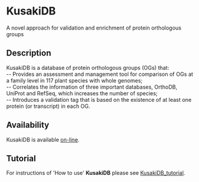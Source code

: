 # KusakiDB

A novel approach for validation and enrichment of protein orthologous groups 

Description
-----------

KusakiDB is a database of protein orthologous groups (OGs) that: </br> 
-- Provides an assessment and management tool for comparison of OGs at a family level in 117 plant species with whole genomes; </br>
-- Correlates the information of three important databases, OrthoDB, UniProt and RefSeq, which increases the number of species; </br>
-- Introduces a validation tag that is based on the existence of at least one protein (or transcript) in each OG.</br>

Availability
------------
KusakiDB is available [on-line](http://pgdbjsnp:8080/app/kusakidb).<br/>

Tutorial
--------
For instructions of 'How to use' **KusakiDB** please see [KusakiDB_tutorial](https://github.com/aghelfi/kusakiDB/blob/master/kusakiDBv1_tutorial.pdf).



